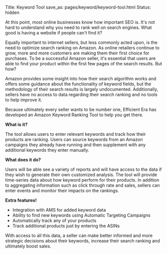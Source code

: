 Title: Keyword Tool
save_as: pages/keyword/keyword-tool.html
Status: hidden

At this point, most online businesses know how important SEO is. It's not hard to understand why you need to rank well on search engines. What good is having a website if people can't find it? 

Equally important to internet sellers, but less commonly acted upon, is the need to optimize search ranking on Amazon. As online retailers continue to grow, more and more customers are making them their first choice for purchases. To be a successful Amazon seller, it's essential that users are able to find your product within the first few pages of the search results. But how?

Amazon provides some insight into how their search algorithm works and offers some guidance about the functionality of keyword fields, but the methodology of their search results is largely undocumented. Additionally, sellers have no access to data regarding their search ranking and no tools to help improve it. 

Because ultimately every seller wants to be number one, Efficient Era has developed an Amazon Keyword Ranking Tool to help you get there. 

**What is it?**

The tool allows users to enter relevant keywords and track how their products are ranking. Users can source keywords from an Amazon campaigns they already have running and then supplement with any additional keywords they enter manually. 

**What does it do?**

Users will be able see a variety of reports and will have access to the data if they wish to generate their own customized analysis. The tool will provide time-series data about how keyword perform for their products. In addition to aggregating information such as click through rate and sales, sellers can enter events and monitor their impacts on the rankings.

**Extra features!**

* Integration with AMS for added keyword data
* Ability to find new keywords using Automatic Targeting Campaigns
* Automatically track any of your products
* Track additional products just by entering the ASINs

With access to all this data, a seller can make better informed and more strategic decisions about their keywords, increase their search ranking and ultimately boost sales.


